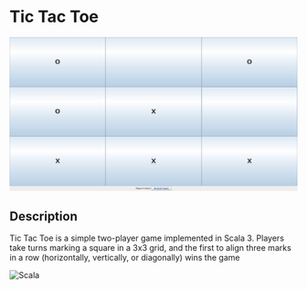 # Tic Tac Toe

![](./images/tic_tac_toe_image.png)

## Description
Tic Tac Toe is a simple two-player game implemented in Scala 3. Players take turns marking a square in a 3x3 grid, and the first to align three marks in a row (horizontally, vertically, or diagonally) wins the game

![Scala](https://img.shields.io/badge/scala-%23DC322F.svg?style=for-the-badge&logo=scala&logoColor=white)
